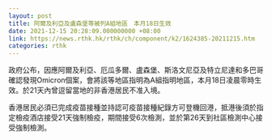 ```yaml
---
layout: post
title: 阿爾及利亞及盧森堡等被列A組地區　本月18日生效　
date: 2021-12-15 20:28:09.000000000 +08:00
link: https://news.rthk.hk/rthk/ch/component/k2/1624385-20211215.htm
categories: rthk
---
```


政府公布，因應阿爾及利亞、厄瓜多爾、盧森堡、斯洛文尼亞及特立尼達和多巴哥確認發現Omicron個案，會將該等地區指明為A組指明地區，本月18日凌晨零時生效。於21天內曾逗留當地的非香港居民不准入境。

香港居民必須已完成疫苗接種並持認可疫苗接種紀錄方可登機回港，抵港後須於指定檢疫酒店接受21天強制檢疫，期間接受6次檢測，並於第26天到社區檢測中心接受強制檢測。
